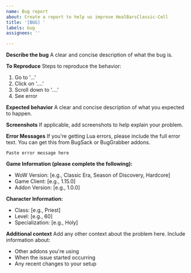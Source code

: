 ```yaml
---
name: Bug report
about: Create a report to help us improve HealBarsClassic-Cell
title: '[BUG] '
labels: bug
assignees: ''

---
```


**Describe the bug**
A clear and concise description of what the bug is.

**To Reproduce**
Steps to reproduce the behavior:
1. Go to '...'
2. Click on '....'
3. Scroll down to '....'
4. See error

**Expected behavior**
A clear and concise description of what you expected to happen.

**Screenshots**
If applicable, add screenshots to help explain your problem.

**Error Messages**
If you're getting Lua errors, please include the full error text. You can get this from BugSack or BugGrabber addons.

```
Paste error message here
```

**Game Information (please complete the following):**
 - WoW Version: [e.g., Classic Era, Season of Discovery, Hardcore]
 - Game Client: [e.g., 1.15.0]
 - Addon Version: [e.g., 1.0.0]

**Character Information:**
 - Class: [e.g., Priest]
 - Level: [e.g., 60]
 - Specialization: [e.g., Holy]

**Additional context**
Add any other context about the problem here. Include information about:
- Other addons you're using
- When the issue started occurring
- Any recent changes to your setup